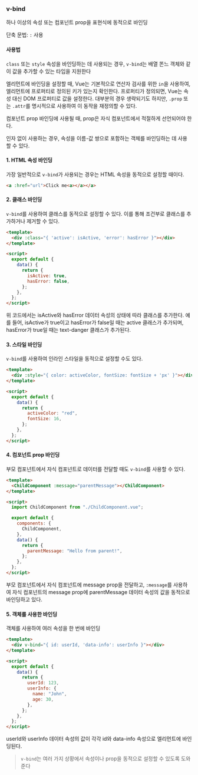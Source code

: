### v-bind

하나 이상의 속성 또는 컴포넌트 prop을 표현식에 동적으로 바인딩

단축 문법: `:` 사용

#### 사용법

`class` 또는 `style` 속성을 바인딩하는 데 사용되는 경우, `v-bind`는 배열 똔느 객체와 같이 값을 추가할 수 있는 타입을 지원한다

엘리먼트에 바인딩을 설정할 때, Vue는 기본적으로 연산자 검사를 위한 `in`을 사용하여, 엘리먼트에 프로퍼티로 정의된 키가 있는지 확인한다. 프로퍼티가 정의되면, Vue는 속성 대신 DOM 프로퍼티로 값을 설정한다. 대부분의 경우 생략되기도 하지만, `.prop` 또는 `.attr`를 명시적으로 사용하여 이 동작을 재정의할 수 있다.

컴포넌트 prop 바인딩에 사용될 때, prop은 자식 컴포넌트에서 적절하게 선언되어야 한다.

인자 없이 사용하는 경우, 속성을 이름-값 쌍으로 포함하는 객체를 바인딩하는 데 사용할 수 있다.

#### 1. HTML 속성 바인딩

가장 일반적으로 `v-bind`가 사용되는 경우는 HTML 속성을 동적으로 설정할 때이다.

```html
<a :href="url">Click me<a></a></a>
```

#### 2. 클래스 바인딩

`v-bind`를 사용하여 클래스를 동적으로 설정할 수 있다. 이를 통해 조건부로 클래스를 추가하거나 제거할 수 있다.

```html
<template>
  <div :class="{ 'active': isActive, 'error': hasError }"></div>
</template>

<script>
  export default {
    data() {
      return {
        isActive: true,
        hasError: false,
      };
    },
  };
</script>
```

위 코드에서는 isActive와 hasError 데이터 속성의 상태에 따라 클래스를 추가한다. 예를 들어, isActive가 true이고 hasError가 false일 때는 active 클래스가 추가되며, hasError가 true일 때는 text-danger 클래스가 추가된다.

#### 3. 스타일 바인딩

`v-bind`를 사용하여 인라인 스타일을 동적으로 설정할 수도 있다.

```html
<template>
  <div :style="{ color: activeColor, fontSize: fontSize + 'px' }"></div>
</template>

<script>
  export default {
    data() {
      return {
        activeColor: "red",
        fontSize: 16,
      };
    },
  };
</script>
```

#### 4. 컴포넌트 prop 바인딩

부모 컴포넌트에서 자식 컴포넌트로 데이터를 전달할 때도 `v-bind`를 사용할 수 있다.

```html
<template>
  <ChildComponent :message="parentMessage"></ChildComponent>
</template>

<script>
  import ChildComponent from "./ChildComponent.vue";

  export default {
    components: {
      ChildComponent,
    },
    data() {
      return {
        parentMessage: "Hello from parent!",
      };
    },
  };
</script>
```

부모 컴포넌트에서 자식 컴포넌트에 message prop을 전달하고, `:message`를 사용하여 자식 컴포넌트의 message prop에 parentMessage 데이터 속성의 값을 동적으로 바인딩하고 있다.

#### 5. 객체를 사용한 바인딩

객체를 사용하여 여러 속성을 한 번에 바인딩

```html
<template>
  <div v-bind="{ id: userId, 'data-info': userInfo }"></div>
</template>

<script>
  export default {
    data() {
      return {
        userId: 123,
        userInfo: {
          name: "John",
          age: 30,
        },
      };
    },
  };
</script>
```

userId와 userInfo 데이터 속성의 값이 각각 id와 data-info 속성으로 엘리먼트에 바인딩된다.

> `v-bind`는 여러 가지 상황에서 속성이나 prop을 동적으로 설정할 수 있도록 도와준다
